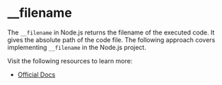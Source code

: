 # \_\_filename

The `__filename` in Node.js returns the filename of the executed code. It gives the absolute path of the code file. The following approach covers implementing `__filename` in the Node.js project.

Visit the following resources to learn more:

- [Official Docs](https://nodejs.org/docs/latest/api/modules.html#__filename)
